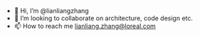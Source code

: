 - 👋 Hi, I’m @lianliangzhang
- 💞️ I’m looking to collaborate on architecture, code design etc.
- 📫 How to reach me lianliang.zhang@loreal.com

<!---
lianliangzhang/lianliangzhang is a ✨ special ✨ repository because its `README.md` (this file) appears on your GitHub profile.
You can click the Preview link to take a look at your changes.
--->
